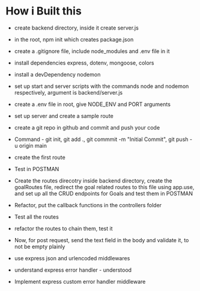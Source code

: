 # How i Built this

- create backend directory, inside it create server.js

- in the root, npm init which creates package.json

- create a .gitignore file, include node_modules and .env file in it

- install dependencies express, dotenv, mongoose, colors

- install a devDependency nodemon

- set up start and server scripts with the commands node and nodemon respectively, argument is backend/server.js

- create a .env file in root, give NODE_ENV and PORT arguments

- set up server and create a sample route

- create a git repo in github and commit and push your code

- Command - git init, git add ., git commmit -m "Initial Commit", git push -u origin main

- create the first route

- Test in POSTMAN

- Create the routes direcotry inside backend directory, create the goalRoutes file, redirect the goal related routes to this file using app.use, and set up all the CRUD endpoints for Goals and test them in POSTMAN

- Refactor, put the callback functions in the controllers folder

- Test all the routes

- refactor the routes to chain them, test it

- Now, for post request, send the text field in the body and validate it, to not be empty plainly

- use express json and urlencoded middlewares

- understand express error handler - understood

- Implement express custom error handler middleware
